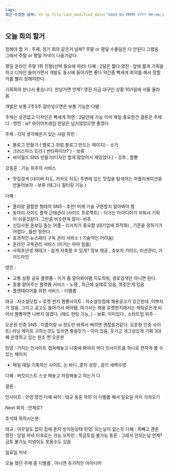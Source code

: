 ```yaml
---
tags: 
최근 수정한 날짜: <% tp.file.last_modified_date("dddd Do MMMM YYYY HH:mm:ss") %>
---
```

## 오늘 회의 할거

정해야 할 거 : 
주제,
정기 회의 같은거 날짜? 주말 or 평일 수욜일은 다 안된다 그랬음
그래서 주말 or 평일 저녁이 나을거같다.

평일 온라인
주말 1회 진행(선택 필요에 따라)
다혜 : 2달은 짧다
영진 : 앞에 짧게 기획을 하고 디자인 들어가면서 개발도 동시에 들어가면 좋다
약간좀 빡세게 회의를 해서 정할거를 빨리 정해야한다.

기획회의 만나서 좋습니다.
만날거면 언제?
영진 지금 대구인 상황 10/1일에 서울 올라옴

개발은 보통 2주3주 갈아넣으면은 보통 기능은 다됌 . 

주제는 상관없고
디자인은 빡세게 하면 : 2달안에 가능
이미 
제일 중요한건 결론은 주제다 : 
영진 : ia? 와이어프레임 한달은 넘지않았으면 좋겠다

주제 : 각자 생각해온거 있는 사람
하민 :
- 블로그 만들기 ( 벨로그 처럼 블로그 만드는 페이지) - 소거
- 크리스마스 트리 ( 싼타파이브? ) - 보류 
- 싸이월드 SNS 만들기(디자인 할게 많았어서 재밌었다.) - 강추 , 짬뽕 

강동훈 :  기능 위주의 서비스
- 맛집검색 (네이버 지도, 카카오 지도) 주변에 있는 맛집을 탐색하는 어플리케이션을 만들어보자 - 보류 (태그나 필터링 기능 )

다혜 : 
- 플리랑 결합한 형태의 SNS - 추천! 어케 기술 구현할지 알아봐야 함
- 동아리 사이드 플젝 근태관리 (사이드 프로젝트) - 이거는 아이디어가 쉬워서 기획이 쉬울것같다. 그만큼 비슷한게 많다- 비추
- 신입사원 온보딩 돕는 어플 - 리서치가 중요함 (대기업에 최적화) , 기준을 정하기가 어렵다 , 틀만 정한다 .
- 효과적인 뉴스레터 구독 관리 서비스 ( 기술적인 어려움)
- 온라인 구독관리 서비스 (이거는 아마 힘듦)
- 사회초년생 재테크 - 쉽게 저축할 수 있게? 정보 제공 , 초보자 가이드, 미션관리, 가이드라인 


영진 :
- 교통 상황 공유 플랫폼 - 이거 좀 알아봐야됌 지도띄워, 경로검색만 아니면 된다.
- 동물 맡아주는 플랫폼 서비스 - 노잼 , 최근에 실제로 있음, 똑같은게 있음 
- 플렌테리어를 위한 서비스 - 디벨롭

태규 : 
자소설닷컴 + 로켓 펀치 짬뽕사이트 : 자소설닷컴에 채용공고가 있긴한데 ,이쁘지가 않음. 그리고 공고도 들어가서 봐야됌, 여기서는 채용 로켓펀치에서는 채팅같은게 되어서 짬뽕하면 나쁘지 않겠다. (헤드 헌팅 기능, ) - 보류, 이미있다., 스타트업 위주 - 


오운완 인증 SNS  : 이름이랑 ui 정도만 바꿔서 베끼면 괜찮을거같다. 오운완 인증 사이트( 러닝 메이트 구하는것도 있으면 좋을듯?) - 이미 있음, 웃기고 개그성있게 기획 3대째 운영하고 있는 원조 찐 오운완

민영 : 가지는 인사이트 캡쳐해놓고 나중에 봐야지 싹다 인사이트를 하나로 편하게 볼 수 있는 페이지
- 매일 매일 기록하는 사이트, 눈 바디 ,콩의 성장 , 광기 새벽수영 

다혜 : 버킷리스트 스샷 해놓고 저장해놓고 하는거 다 


 결론 : 
 
 인사이트 : 민영 영진 다혜
 싸이 : 태규 동훈 하민
 이 디벨롭 해서 일요일 까지 가져오기
 
 




Next 회의 : 언제로? 

추석때 뭐하시는분:

태규 : 아무일도 없이 집에 혼자 방치된상태
민영: 되는날이 없는듯
다혜 : 목빼고 괜춘
영진 :  당일 저녁 이후로는 가능
오하민 : 목금토일 불가능
동훈 : 그래서 안되는날 언제? 금토 불가능
미녕이도 못올수도 있음 

일요일 저녁 

오늘 했던 주제 좀 디벨롭 , 아니면 추가적인 아이디어 

